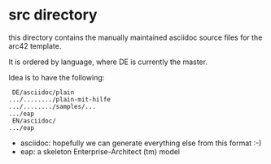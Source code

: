 src directory
=============

this directory contains the manually maintained 
asciidoc source files
for the arc42 template.

It is ordered by language, where DE is currently the master.

Idea is to have the following:


     DE/asciidoc/plain
    .../......../plain-mit-hilfe 
    .../......../samples/...
    .../eap
     EN/asciidoc/
    .../eap


* asciidoc: hopefully we can generate everything else from this format :-)
* eap: a skeleton Enterprise-Architect (tm) model

